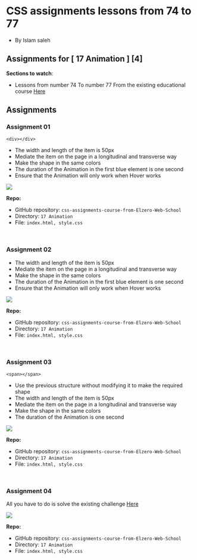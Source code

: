 # CSS assignments lessons from 74 to 77

- By Islam saleh

## Assignments for [ 17 Animation ] [4]

**Sections to watch**:

- Lessons from number 74 To number 77 From the existing educational course [Here](https://www.youtube.com/playlist?list=PLDoPjvoNmBAzjsz06gkzlSrlev53MGIKe)

## Assignments

### Assignment 01

```
<div></div>
```

- The width and length of the item is 50px
- Mediate the item on the page in a longitudinal and transverse way
- Make the shape in the same colors
- The duration of the Animation in the first blue element is one second
- Ensure that the Animation will only work when Hover works

![](https://elzero.org/wp-content/uploads/2021/03/css-assignments-lessons-74-77-2.gif)

**Repo:**

- GitHub repository: `css-assignments-course-from-Elzero-Web-School`
- Directory: `17 Animation`
- File: `index.html, style.css`

<br />

### Assignment 02


- The width and length of the item is 50px
- Mediate the item on the page in a longitudinal and transverse way
- Make the shape in the same colors
- The duration of the Animation in the first blue element is one second
- Ensure that the Animation will only work when Hover works

![](https://elzero.org/wp-content/uploads/2021/03/css-assignments-lessons-74-77-2.gif)

**Repo:**

- GitHub repository: `css-assignments-course-from-Elzero-Web-School`
- Directory: `17 Animation`
- File: `index.html, style.css`

<br />

### Assignment 03

```
<span></span>
```

- Use the previous structure without modifying it to make the required shape
- The width and length of the item is 50px
- Mediate the item on the page in a longitudinal and transverse way
- Make the shape in the same colors
- The duration of the Animation is one second

![](https://elzero.org/wp-content/uploads/2021/03/css-assignments-lessons-74-77-3.gif)

**Repo:**

- GitHub repository: `css-assignments-course-from-Elzero-Web-School`
- Directory: `17 Animation`
- File: `index.html, style.css`

<br />

### Assignment 04

All you have to do is solve the existing challenge [Here](https://elzero.org/frontend-el-letters-animations/)

![](https://elzero.org/wp-content/uploads/2021/02/frontend-el-letters-animation.gif)

**Repo:**

- GitHub repository: `css-assignments-course-from-Elzero-Web-School`
- Directory: `17 Animation`
- File: `index.html, style.css`
